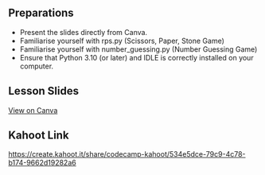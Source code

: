 ## Preparations
- Present the slides directly from Canva.
- Familiarise yourself with rps.py (Scissors, Paper, Stone Game)
- Familiarise yourself with number_guessing.py (Number Guessing Game)
- Ensure that Python 3.10 (or later) and IDLE is correctly installed on your computer.

## Lesson Slides
[View on Canva](https://www.canva.com/design/DAFXdg_dOik/7YyEdAYr7jve7C7obasFBg/view?utm_content=DAFXdg_dOik&utm_campaign=designshare&utm_medium=link2&utm_source=sharebutton)

## Kahoot Link
https://create.kahoot.it/share/codecamp-kahoot/534e5dce-79c9-4c78-b174-9662d19282a6
